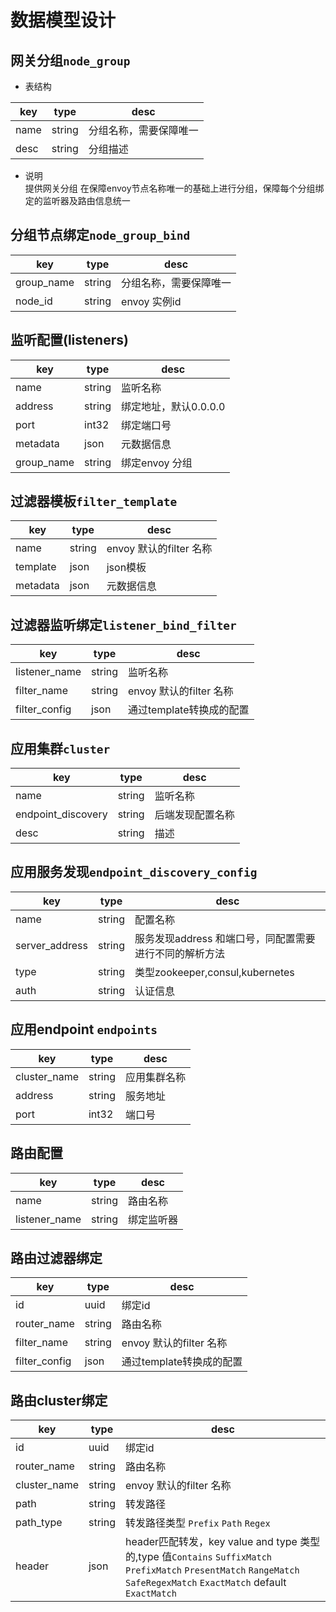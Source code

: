 # 数据模型设计

## 网关分组`node_group`

* 表结构 

|key| type|desc|
|---|---|---| 
|name|string|分组名称，需要保障唯一|
|desc|string|分组描述|

* 说明  
   提供网关分组 在保障envoy节点名称唯一的基础上进行分组，保障每个分组绑定的监听器及路由信息统一

## 分组节点绑定`node_group_bind`

|key| type|desc|
|---|---|---| 
|group_name|string|分组名称，需要保障唯一|
|node_id|string|envoy 实例id|

## 监听配置(listeners)
|key| type|desc|
|---|---|---| 
|name|string|监听名称|
|address|string|绑定地址，默认0.0.0.0|
|port|int32|绑定端口号|
|metadata|json|元数据信息|
|group_name|string|绑定envoy 分组|


## 过滤器模板`filter_template`

|key| type|desc|
|---|---|---| 
|name|string|envoy 默认的filter 名称|
|template|json|json模板|
|metadata|json|元数据信息|

## 过滤器监听绑定`listener_bind_filter`

|key| type|desc|
|---|---|---| 
|listener_name|string|监听名称|
|filter_name|string|envoy 默认的filter 名称|
|filter_config|json|通过template转换成的配置|

## 应用集群`cluster`

|key| type|desc|
|---|---|---| 
|name|string|监听名称|
|endpoint_discovery|string|后端发现配置名称|
|desc|string|描述|

## 应用服务发现`endpoint_discovery_config`

|key| type|desc|
|---|---|---| 
|name|string|配置名称|
|server_address|string|服务发现address 和端口号，同配置需要进行不同的解析方法|
|type|string|类型zookeeper,consul,kubernetes|
|auth|string|认证信息|

## 应用endpoint `endpoints`

|key| type|desc|
|---|---|---| 
|cluster_name|string|应用集群名称|
|address|string|服务地址|
|port|int32|端口号|

## 路由配置   
|key| type|desc|
|---|---|---| 
|name |string|路由名称|
|listener_name|string|绑定监听器|


## 路由过滤器绑定

|key| type|desc|
|---|---|---| 
|id |uuid|绑定id|
|router_name|string|路由名称|
|filter_name|string|envoy 默认的filter 名称|
|filter_config|json|通过template转换成的配置|
 

 ## 路由cluster绑定

|key| type|desc|
|---|---|---| 
|id |uuid|绑定id|
|router_name|string|路由名称|
|cluster_name|string|envoy 默认的filter 名称|
|path|string|转发路径|
|path_type|string|转发路径类型 `Prefix` `Path` `Regex`|
|header|json|header匹配转发，key value and type 类型的,type 值`Contains` `SuffixMatch` `PrefixMatch` `PresentMatch` `RangeMatch` `SafeRegexMatch` `ExactMatch` default `ExactMatch`|


 
 
 